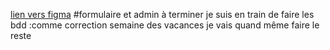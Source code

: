 [lien vers figma](https://www.figma.com/design/xN4vMpYPqH2074DQ9ANA8b/Projet-Artisan-phographe?node-id=29-4&t=axJwRWDk4jx4UhoA-0)
#formulaire et admin à terminer je suis en train de faire les bdd :comme correction semaine des vacances je vais quand même faire le reste
